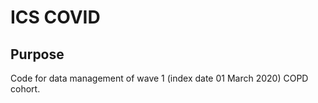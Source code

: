 # ICS COVID

## Purpose
Code for data management of wave 1 (index date 01 March 2020) COPD cohort. 
